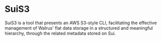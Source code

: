 # SuiS3
SuiS3 is a tool that presents an AWS S3-style CLI, facilitating the effective management of Walrus' flat data storage in a structured and meaningful hierarchy, through the related metadata stored on Sui.
